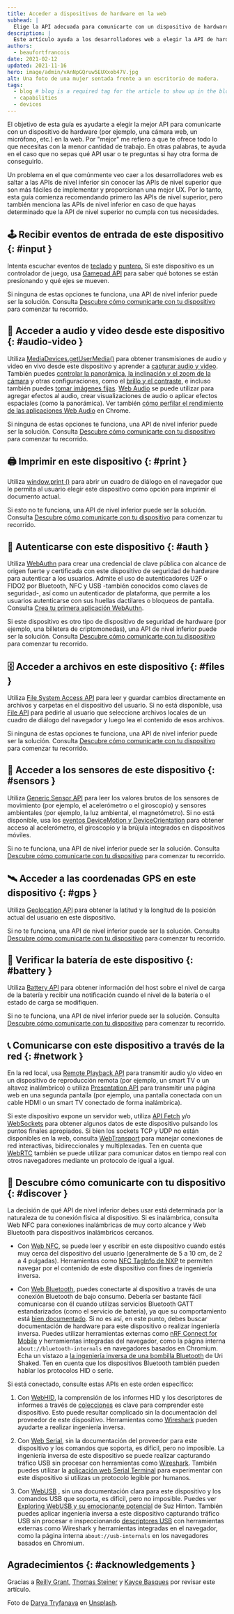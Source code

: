 ```yaml
---
title: Acceder a dispositivos de hardware en la web
subhead: |
  Elige la API adecuada para comunicarte con un dispositivo de hardware de tu elección.
description: |
  Este artículo ayuda a los desarrolladores web a elegir la API de hardware adecuada en función de un dispositivo determinado.
authors:
  - beaufortfrancois
date: 2021-02-12
updated: 2021-11-16
hero: image/admin/vAnNpGQruw5EUXxob47V.jpg
alt: Una foto de una mujer sentada frente a un escritorio de madera.
tags:
  - blog # blog is a required tag for the article to show up in the blog.
  - capabilities
  - devices
---
```


El objetivo de esta guía es ayudarte a elegir la mejor API para comunicarte con un dispositivo de hardware (por ejemplo, una cámara web, un micrófono, etc.) en la web. Por "mejor" me refiero a que te ofrece todo lo que necesitas con la menor cantidad de trabajo. En otras palabras, te ayuda en el caso que no sepas qué API usar o te preguntas si hay otra forma de conseguirlo.

Un problema en el que comúnmente veo caer a los desarrolladores web es saltar a las APIs de nivel inferior sin conocer las APIs de nivel superior que son más fáciles de implementar y proporcionan una mejor UX. Por lo tanto, esta guía comienza recomendando primero las APIs de nivel superior, pero también menciona las APIs de nivel inferior en caso de que hayas determinado que la API de nivel superior no cumpla con tus necesidades.

## 🕹 Recibir eventos de entrada de este dispositivo {: #input }

Intenta escuchar eventos de [teclado](https://developer.mozilla.org/docs/Web/API/KeyboardEvent) y [puntero.](https://developer.mozilla.org/docs/Web/API/Pointer_events) Si este dispositivo es un controlador de juego, usa [Gamepad API](/gamepad/) para saber qué botones se están presionando y qué ejes se mueven.

Si ninguna de estas opciones te funciona, una API de nivel inferior puede ser la solución. Consulta [Descubre cómo comunicarte con tu dispositivo](#discover) para comenzar tu recorrido.

## 📸 Acceder a audio y video desde este dispositivo {: #audio-video }

Utiliza [MediaDevices.getUserMedia()](https://developer.mozilla.org/docs/Web/API/MediaDevices/getUserMedia) para obtener transmisiones de audio y video en vivo desde este dispositivo y aprender a [capturar audio y video](https://www.html5rocks.com/en/tutorials/getusermedia/intro/). También puedes [controlar la panorámica, la inclinación y el zoom de la cámara](/camera-pan-tilt-zoom/) y otras configuraciones, como el [brillo y el contraste](https://developers.google.com/web/updates/2016/12/imagecapture), e incluso también puedes [tomar imágenes fijas](https://beaufortfrancois.github.io/sandbox/image-capture/playground). [Web Audio](https://developer.mozilla.org/docs/Web/API/Web_Audio_API) se puede utilizar para agregar efectos al audio, crear visualizaciones de audio o aplicar efectos espaciales (como la panorámica). Ver también [cómo perfilar el rendimiento de las aplicaciones Web Audio](/profiling-web-audio-apps-in-chrome/) en Chrome.

Si ninguna de estas opciones te funciona, una API de nivel inferior puede ser la solución. Consulta [Descubre cómo comunicarte con tu dispositivo](#discover) para comenzar tu recorrido.

## 🖨 Imprimir en este dispositivo {: #print }

Utiliza [window.print ()](https://developer.mozilla.org/docs/Web/API/Window/print) para abrir un cuadro de diálogo en el navegador que le permita al usuario elegir este dispositivo como opción para imprimir el documento actual.

Si esto no te funciona, una API de nivel inferior puede ser la solución. Consulta [Descubre cómo comunicarte con tu dispositivo](#discover) para comenzar tu recorrido.

## 🔐 Autenticarse con este dispositivo {: #auth }

Utiliza [WebAuthn](https://webauthn.io/) para crear una credencial de clave pública con alcance de origen fuerte y certificada con este dispositivo de seguridad de hardware para autenticar a los usuarios. Admite el uso de autenticadores U2F o FIDO2 por Bluetooth, NFC y USB -también conocidos como claves de seguridad-, así como un autenticador de plataforma, que permite a los usuarios autenticarse con sus huellas dactilares o bloqueos de pantalla. Consulta [Crea tu primera aplicación WebAuthn](https://developers.google.com/codelabs/webauthn-reauth).

Si este dispositivo es otro tipo de dispositivo de seguridad de hardware (por ejemplo, una billetera de criptomonedas), una API de nivel inferior puede ser la solución. Consulta [Descubre cómo comunicarte con tu dispositivo](#discover) para comenzar tu recorrido.

## 🗄 Acceder a archivos en este dispositivo {: #files }

Utiliza [File System Access API](/file-system-access/) para leer y guardar cambios directamente en archivos y carpetas en el dispositivo del usuario. Si no está disponible, usa [File API](https://developer.mozilla.org/docs/Web/API/File/Using_files_from_web_applications) para pedirle al usuario que seleccione archivos locales de un cuadro de diálogo del navegador y luego lea el contenido de esos archivos.

Si ninguna de estas opciones te funciona, una API de nivel inferior puede ser la solución. Consulta [Descubre cómo comunicarte con tu dispositivo](#discover) para comenzar tu recorrido.

## 🧲 Acceder a los sensores de este dispositivo {: #sensors }

Utiliza [Generic Sensor API](/generic-sensor/) para leer los valores brutos de los sensores de movimiento (por ejemplo, el acelerómetro o el giroscopio) y sensores ambientales (por ejemplo, la luz ambiental, el magnetómetro). Si no está disponible, usa los [eventos DeviceMotion y DeviceOrientation](https://developers.google.com/web/fundamentals/native-hardware/device-orientation) para obtener acceso al acelerómetro, el giroscopio y la brújula integrados en dispositivos móviles.

Si no te funciona, una API de nivel inferior puede ser la solución. Consulta [Descubre cómo comunicarte con tu dispositivo](#discover) para comenzar tu recorrido.

## 🛰 Acceder a las coordenadas GPS en este dispositivo {: #gps }

Utiliza [Geolocation API](/native-hardware-user-location/) para obtener la latitud y la longitud de la posición actual del usuario en este dispositivo.

Si no te funciona, una API de nivel inferior puede ser la solución. Consulta [Descubre cómo comunicarte con tu dispositivo](#discover) para comenzar tu recorrido.

## 🔋 Verificar la batería de este dispositivo {: #battery }

Utiliza [Battery API](https://developer.mozilla.org/docs/Web/API/Battery_Status_API) para obtener información del host sobre el nivel de carga de la batería y recibir una notificación cuando el nivel de la batería o el estado de carga se modifiquen.

Si no te funciona, una API de nivel inferior puede ser la solución. Consulta [Descubre cómo comunicarte con tu dispositivo](#discover) para comenzar tu recorrido.

## 📞 Comunicarse con este dispositivo a través de la red {: #network }

En la red local, usa [Remote Playback API](https://developers.google.com/web/updates/2018/04/present-web-pages-to-secondary-attached-displays) para transmitir audio y/o video en un dispositivo de reproducción remota (por ejemplo, un smart TV o un altavoz inalámbrico) o utiliza [Presentation API](https://developers.google.com/web/updates/2018/04/present-web-pages-to-secondary-attached-displays) para transmitir una página web en una segunda pantalla (por ejemplo, una pantalla conectada con un cable HDMI o un smart TV conectado de forma inalámbrica).

Si este dispositivo expone un servidor web, utiliza [API Fetch](https://developer.mozilla.org/docs/Web/API/Fetch_API) y/o [WebSockets](https://developer.mozilla.org/docs/Web/API/WebSockets_API) para obtener algunos datos de este dispositivo pulsando los puntos finales apropiados. Si bien los sockets TCP y UDP no están disponibles en la web, consulta [WebTransport](/webtransport/) para manejar conexiones de red interactivas, bidireccionales y multiplexadas. Ten en cuenta que [WebRTC](/webrtc-standard-announcement/) también se puede utilizar para comunicar datos en tiempo real con otros navegadores mediante un protocolo de igual a igual.

## 🧱 Descubre cómo comunicarte con tu dispositivo {: #discover }

La decisión de qué API de nivel inferior debes usar está determinada por la naturaleza de tu conexión física al dispositivo. Si es inalámbrica, consulta Web NFC para conexiones inalámbricas de muy corto alcance y Web Bluetooth para dispositivos inalámbricos cercanos.

- Con [Web NFC](/nfc), se puede leer y escribir en este dispositivo cuando estés muy cerca del dispositivo del usuario (generalmente de 5 a 10 cm, de 2 a 4 pulgadas). Herramientas como [NFC TagInfo de NXP](https://play.google.com/store/apps/details?id=com.nxp.taginfolite) te permiten navegar por el contenido de este dispositivo con fines de ingeniería inversa.

- Con [Web Bluetooth](/bluetooth/), puedes conectarte al dispositivo a través de una conexión Bluetooth de bajo consumo. Debería ser bastante fácil comunicarse con él cuando utilizas servicios Bluetooth GATT estandarizados (como el servicio de batería), ya que su comportamiento está [bien documentado](https://www.bluetooth.com/specifications/gatt/). Si no es así, en este punto, debes buscar documentación de hardware para este dispositivo o realizar ingeniería inversa. Puedes utilizar herramientas externas como [nRF Connect for Mobile](https://play.google.com/store/apps/details?id=no.nordicsemi.android.mcp) y herramientas integradas del navegador, como la página interna `about://bluetooth-internals` en navegadores basados en Chromium. Echa un vistazo a [la ingeniería inversa de una bombilla Bluetooth](https://urish.medium.com/reverse-engineering-a-bluetooth-lightbulb-56580fcb7546) de Uri Shaked. Ten en cuenta que los dispositivos Bluetooth también pueden hablar los protocolos HID o serie.

Si está conectado, consulte estas APIs en este orden específico:

1. Con [WebHID](/hid/), la comprensión de los informes HID y los descriptores de informes a través de [colecciones](https://webhid-collections.glitch.me/) es clave para comprender este dispositivo. Esto puede resultar complicado sin la documentación del proveedor de este dispositivo. Herramientas como [Wireshark](https://gitlab.com/wireshark/wireshark/-/wikis/CaptureSetup/USB) pueden ayudarte a realizar ingeniería inversa.

2. Con [Web Serial](/serial/), sin la documentación del proveedor para este dispositivo y los comandos que soporta, es difícil, pero no imposible. La ingeniería inversa de este dispositivo se puede realizar capturando tráfico USB sin procesar con herramientas como [Wireshark](https://gitlab.com/wireshark/wireshark/-/wikis/CaptureSetup/USB). También puedes utilizar la [aplicación web Serial Terminal](https://googlechromelabs.github.io/serial-terminal/) para experimentar con este dispositivo si utilizas un protocolo legible por humanos.

3. Con [WebUSB](/usb/) , sin una documentación clara para este dispositivo y los comandos USB que soporta, es difícil, pero no imposible. Puedes ver [Exploring WebUSB y su emocionante potencial](https://www.youtube.com/watch?v=IpfZ8Nj3uiE) de Suz Hinton. También puedes aplicar ingeniería inversa a este dispositivo capturando tráfico USB sin procesar e inspeccionando [descriptores USB](https://www.beyondlogic.org/usbnutshell/usb5.shtml) con herramientas externas como Wireshark y herramientas integradas en el navegador, como la página interna `about://usb-internals` en los navegadores basados en Chromium.

## Agradecimientos {: #acknowledgements }

Gracias a [Reilly Grant](https://github.com/reillyeon), [Thomas Steiner](/authors/thomassteiner/) y [Kayce Basques](/authors/kaycebasques/) por revisar este artículo.

Foto de [Darya Tryfanava](https://unsplash.com/@darya_tryfanava) en [Unsplash](https://unsplash.com/photos/uZBGDkYkvhM).
